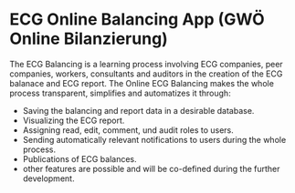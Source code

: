 ECG Online Balancing App (GWÖ Online Bilanzierung)
=============

The ECG Balancing is a learning process involving ECG companies, peer companies, workers, consultants and auditors in the creation of the ECG balanace and ECG report. The Online ECG Balancing makes the whole process transparent, simplifies and automatizes it through:

* Saving the balancing and report data in a desirable database.
* Visualizing the ECG report.
* Assigning read, edit, comment, und audit roles to users.
* Sending automatically relevant notifications to users during the whole process.
* Publications of ECG balances.
* other features are possible and will be co-defined during the further development.
